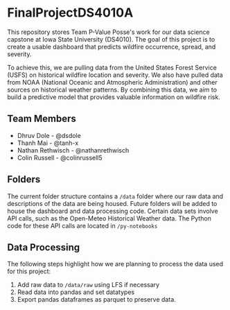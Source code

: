 # FinalProjectDS4010A
This repository stores Team P-Value Posse's work for our data science capstone at Iowa State University (DS4010). The goal of this project is to create a usable dashboard that predicts wildfire occurrence, spread, and severity. 

To achieve this, we are pulling data from the United States Forest Service (USFS) on historical wildfire location and severity. We also have pulled data from NOAA (National Oceanic and Atmospheric Administration) and other sources on historical weather patterns. By combining this data, we aim to build a predictive model that provides valuable information on wildfire risk.

## Team Members
- Dhruv Dole  - @dsdole
- Thanh Mai - @tanh-x
- Nathan Rethwisch - @nathanrethwisch
- Colin Russell - @colinrussell5
  
## Folders
The current folder structure contains a `/data` folder where our raw data and descriptions of the data are being housed. Future folders will be added to house the dashboard and data processing code.
Certain data sets involve API calls, such as the Open-Meteo Historical Weather data. The Python code for these API calls are located in `/py-notebooks` 

## Data Processing
The following steps highlight how we are planning to process the data used for this project:
1. Add raw data to `/data/raw` using LFS if necessary
2. Read data into pandas and set datatypes
3. Export pandas dataframes as parquet to preserve data.



